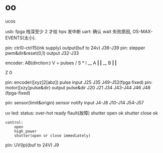 oo
==

ucos

usb:	fpga 栈深至少 2 才给 hps 发中断
uart:	确认 wait 失败原因, OS-MAX-EVENTS(太小).


pin:	ctrl0-ctrl15(ink supply) output(buf to 24v) J36-J39
pin:	stepper pwm&dir&reset(0,1) output  J32-J33

encoder:	AB(dirction:)
V = pulses / S * l
     __
A __|  |__
      __
B  __|  |__

Z 0

pin:	encoder([xyz]2[abz]) pulse input J25 J35 J49-J52(fpga fixed) 
pin:	motor([xzy]pulse&dir) output pulse&dir J20 J21 J34 J43-J44
	J46 J48 (fpga-fixed)

pin:	sensor(limit&origin) sensor notify input
	J4-J8 J10-J14 J54-J57

uv led: 
	status:
		over-hot
		ready
		flault(故障)
		shutter open ok
		shutter close ok

	control:
		open
		high_power
		shutter(open or close immediately)

pin:	UV(lp)(buf to 24V) J9

